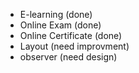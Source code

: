 - E-learning (done)
- Online Exam (done)
- Online Certificate (done)
- Layout (need improvment)
- observer (need design)
